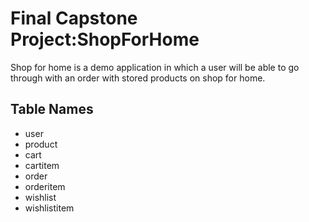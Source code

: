 # Final Capstone Project:ShopForHome  

Shop for home is a demo application in which a user will be able to go through with an order with stored products on shop for home. 


## Table Names

- user
- product
- cart
- cartitem
- order
- orderitem
- wishlist
- wishlistitem
